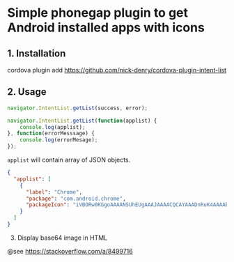 # Simple phonegap plugin to get Android installed apps with icons

## 1. Installation

cordova plugin add https://github.com/nick-denry/cordova-plugin-intent-list

## 2. Usage

```js
navigator.IntentList.getList(success, error);
```

```js
navigator.IntentList.getList(function(applist) {
    console.log(applist);    
}, function(errorMesssage) {
    console.log(errorMesage);
});
```

`applist` will contain array of JSON objects.

```json
{
  "applist": [
    {
      "label": "Chrome",
      "package": "com.android.chrome",
      "packageIcon": "iVBORw0KGgoAAAANSUhEUgAAAJAAAACQCAYAAADnRuK4AAAABHNCSVQICAgIfAhkiAAAIABJREF..."
    }
  ]
}
```

3. Display base64 image in HTML

@see https://stackoverflow.com/a/8499716

